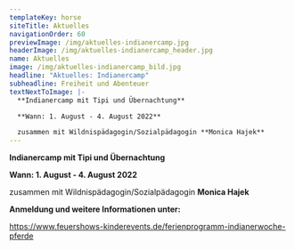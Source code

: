 ```yaml
---
templateKey: horse
siteTitle: Aktuelles
navigationOrder: 60
previewImage: /img/aktuelles-indianercamp.jpg
headerImage: /img/aktuelles-indianercamp_header.jpg
name: Aktuelles
image: /img/aktuelles-indianercamp_bild.jpg
headline: "Aktuelles: Indianercamp"
subheadline: Freiheit und Abenteuer
textNextToImage: |-
  **Indianercamp mit Tipi und Übernachtung**

  **Wann: 1. August - 4. August 2022**

  zusammen mit Wildnispädagogin/Sozialpädagogin **Monica Hajek**
---
```

**Indianercamp mit Tipi und Übernachtung**

**Wann: 1. August - 4. August 2022**

zusammen mit Wildnispädagogin/Sozialpädagogin **Monica Hajek**



**Anmeldung und weitere Informationen unter:**

<https://www.feuershows-kinderevents.de/ferienprogramm-indianerwoche-pferde>